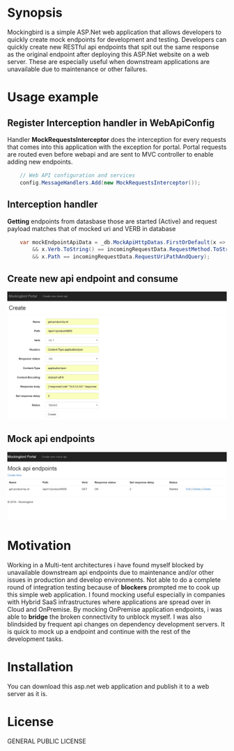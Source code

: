 # Synopsis

Mockingbird is a simple ASP.Net web application that allows developers to quickly create mock endpoints for development and testing. Developers can quickly create new RESTful api endpoints that spit out the same response as the original endpoint after deploying this ASP.Net website on a web server. These are especially useful when downstream applications are unavailable due to maintenance or other failures.

# Usage example

## Register Interception handler in WebApiConfig ##

Handler **MockRequestsInterceptor** does the interception for every requests that comes into this application with the exception for portal. Portal requests are routed even before webapi and are sent to MVC controller to enable adding new endpoints.

```csharp
	// Web API configuration and services
    config.MessageHandlers.Add(new MockRequestsInterceptor());
```

## Interception handler ##

**Getting** endpoints from datasbase those are started (Active) and request payload matches that of mocked uri and VERB in database

```csharp
    var mockEndpointApiData = _db.MockApiHttpDatas.FirstOrDefault(x => x.ApiStatus == ApiStatus.Started
        && x.Verb.ToString() == incomingRequestData.RequestMethod.ToString()
        && x.Path == incomingRequestData.RequestUriPathAndQuery);
```


## Create new api endpoint and consume ##

![](Createnewapiendpoint.png)

## Mock api endpoints ##

![](mockapiendpoints.png)

# Motivation

Working in a Multi-tent architectures i have found myself blocked by unavailable downstream api endpoints due to maintenance and/or other issues in production and develop environments. Not able to do a complete round of integration testing because of **blockers** prompted me to cook up this simple web application. I found mocking useful especially in companies with Hybrid SaaS infrastructures where applications are spread over in Cloud and OnPremise. By mocking OnPremise application endpoints, i was able to **bridge** the broken connectivity to unblock myself. I was also blindsided by frequent api changes on dependency development servers. It is quick to mock up a endpoint and continue with the rest of the development tasks.

# Installation

You can download this asp.net web application and publish it to a web server as it is.

# License

GENERAL PUBLIC LICENSE
